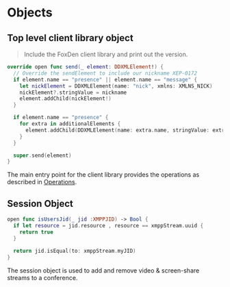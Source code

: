 # Objects
## Top level client library object

> Include the FoxDen client library and print out the version.

```swift
override open func send(_ element: DDXMLElement!) {
  // Override the sendElement to include our nickname XEP-0172
  if element.name == "presence" || element.name == "message" {
    let nickElement = DDXMLElement(name: "nick", xmlns: XMLNS_NICK)
    nickElement?.stringValue = nickname
    element.addChild(nickElement!)
  }

  if element.name == "presence" {
    for extra in additionalElements {
      element.addChild(DDXMLElement(name: extra.name, stringValue: extra.value))
    }
  }

  super.send(element)
}
```

The main entry point for the client library provides the operations as described in [Operations](#operations).

## Session Object

```swift
open func isUsersJid(_ jid :XMPPJID) -> Bool {
  if let resource = jid.resource , resource == xmppStream.uuid {
    return true
  }
        
  return jid.isEqual(to: xmppStream.myJID)
}
```

The session object is used to add and remove video & screen-share streams to a conference.
